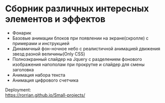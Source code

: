 # Сборник различных интересных элементов и эффектов

- Фонарик
- Базовые анимации блоков при появлении на экране(скролле) с примерами и инструкцией
- Динамичный фон-ночное небо с реалистичной анимацией движения звезд разной величины(Only CSS)
- Полноэкранный слайдер на Jquery с разделением фонового изображения напополам при прокрутке и слайдер для смены заголовка
- Анимация набора текста
- Анимация цифрового счетчика

Deployment:  
https://rorrian.github.io/Small-projects/
